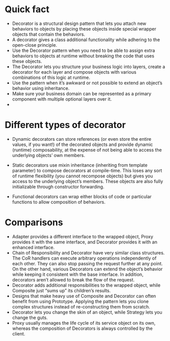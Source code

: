# Quick fact
- Decorator is a structural design pattern that lets you attach new behaviors to objects by placing these objects inside special wrapper objects that contain the behaviors.
- A decorator gives a class additional functionality while adhering to the open-close principle.
- Use the Decorator pattern when you need to be able to assign extra behaviors to objects at runtime without breaking the code that uses these objects.
- The Decorator lets you structure your business logic into layers, create a decorator for each layer and compose objects with various combinations of this logic at runtime.
- Use the pattern when it’s awkward or not possible to extend an object’s behavior using inheritance.
- Make sure your business domain can be represented as a primary component with multiple optional layers over it.
- 


# Different types of decorator
- Dynamic decorators can store references (or even store the entire values, if you want!) of the decorated objects and provide dynamic (runtime) composability, at the expense of not being able to access the underlying objects’ own members.
- Static decorators use mixin inheritance (inheriting from template parameter) to compose decorators at compile-time. This loses any sort of runtime flexibility (you cannot recompose objects) but gives you access to the underlying object’s members. These objects are also fully initializable through constructor forwarding.

- Functional decorators can wrap either blocks of code or particular functions to allow composition of behaviors.

# Comparisons
- Adapter provides a different interface to the wrapped object, Proxy provides it with the same interface, and Decorator provides it with an enhanced interface.
- Chain of Responsibility and Decorator have very similar class structures. The CoR handlers can execute arbitrary operations independently of each other. They can also stop passing the request further at any point. On the other hand, various Decorators can extend the object’s behavior while keeping it consistent with the base interface. In addition, decorators aren’t allowed to break the flow of the request.
- Decorator adds additional responsibilities to the wrapped object, while Composite just “sums up” its children’s results.
- Designs that make heavy use of Composite and Decorator can often benefit from using Prototype. Applying the pattern lets you clone complex structures instead of re-constructing them from scratch.
- Decorator lets you change the skin of an object, while Strategy lets you change the guts.
- Proxy usually manages the life cycle of its service object on its own, whereas the composition of Decorators is always controlled by the client.